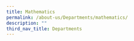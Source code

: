 ```yaml
---
title: Mathematics
permalink: /about-us/Departments/mathematics/
description: ""
third_nav_title: Departments
---
```

